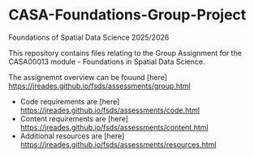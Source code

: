 # CASA-Foundations-Group-Project
Foundations of Spatial Data Science 2025/2026

This repository contains files relating to the Group Assignment for the CASA00013 module - Foundations in Spatial Data Science.

The assignemnt overview can be fouund [here] https://jreades.github.io/fsds/assessments/group.html
- Code requirements are [here] https://jreades.github.io/fsds/assessments/code.html
- Content requirements are [here] https://jreades.github.io/fsds/assessments/content.html
- Additional resources are [here] https://jreades.github.io/fsds/assessments/resources.html
